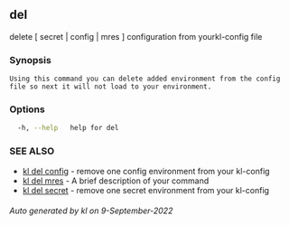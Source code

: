 ## del

delete [ secret | config | mres ] configuration from yourkl-config file

### Synopsis

```
Using this command you can delete added environment from the config file so next it will not load to your environment.
```

### Options

```bash
  -h, --help   help for del
```

### SEE ALSO

* [kl del config](kl_del_config.md)  - remove one config environment from your kl-config
* [kl del mres](kl_del_mres.md)  - A brief description of your command
* [kl del secret](kl_del_secret.md)  - remove one secret environment from your kl-config

###### Auto generated by kl on 9-September-2022
